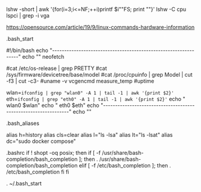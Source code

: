 lshw -short | awk '{for(i=3;i<=NF;++i)printf $i""FS; print ""}' 
lshw -C cpu
lspci | grep -i vga


https://opensource.com/article/19/9/linux-commands-hardware-information


 .bash_start

#!/bin/bash
echo "----------------------------------------------------------------"
echo ""
neofetch

#cat /etc/os-release | grep PRETTY
#cat /sys/firmware/devicetree/base/model
#cat /proc/cpuinfo | grep Model | cut -f3 | cut -c3-
#uname -v
vcgencmd measure_temp
#uptime

wlan=`ifconfig | grep "wlan0" -A 1 | tail -1 | awk '{print $2}'`
eth=`ifconfig | grep "eth0" -A 1 | tail -1 | awk '{print $2}'`
echo " wlan0 $wlan"
echo " eth0  $eth"
echo "----------------------------------------------------------------"
echo ""

.bash_aliases 

alias h=history
alias cls=clear
alias l="ls -lsa"
alias lt="ls -lsat"
alias dc="sudo docker compose"


.bashrc
if ! shopt -oq posix; then
  if [ -f /usr/share/bash-completion/bash_completion ]; then
    . /usr/share/bash-completion/bash_completion
  elif [ -f /etc/bash_completion ]; then
    . /etc/bash_completion
  fi
fi

. ~/.bash_start

